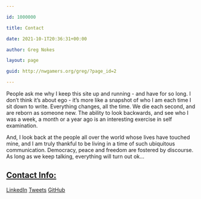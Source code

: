 ```yaml
---

id: 1000000

title: Contact

date: 2021-10-1T20:36:31+00:00

author: Greg Nokes

layout: page

guid: http://nwgamers.org/greg/?page_id=2

---
```


People ask me why I keep this site up and running - and have for so long. I don’t think it’s about ego - it’s more like a snapshot of who I am each time I sit down to write. Everything changes, all the time. We die each second, and are reborn as someone new. The ability to look backwards, and see who I was a week, a month or a year ago is an interesting exercise in self examination.

And, I look back at the people all over the world whose lives have touched mine, and I am truly thankful to be living in a time of such ubiquitous communication. Democracy, peace and freedom are fostered by discourse. As long as we keep talking, everything will turn out ok…  

<h2><a href="#">Contact Info:</a></h2>

<a href="http://www.linkedin.com/in/gregnokes/">LinkedIn</a>
<a href="https://twitter.com/tsykoduk">Tweets</a>
<a href="https://github.com/tsykoduk">GitHub</a>



